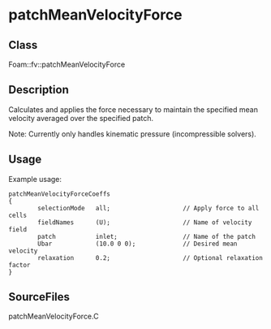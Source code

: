 # patchMeanVelocityForce 
## Class
Foam::fv::patchMeanVelocityForce

## Description
Calculates and applies the force necessary to maintain the specified mean
velocity averaged over the specified patch.

Note: Currently only handles kinematic pressure (incompressible solvers).

## Usage
Example usage:
```
patchMeanVelocityForceCoeffs
{
        selectionMode   all;                    // Apply force to all cells
        fieldNames      (U);                    // Name of velocity field
        patch           inlet;                  // Name of the patch
        Ubar            (10.0 0 0);             // Desired mean velocity
        relaxation      0.2;                    // Optional relaxation factor
}
```

## SourceFiles
patchMeanVelocityForce.C

